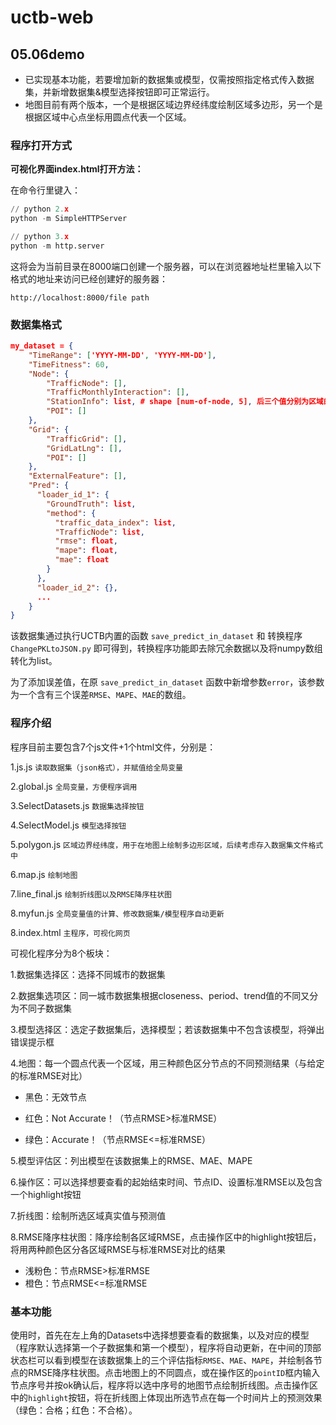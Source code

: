 # uctb-web 

## 05.06demo

- 已实现基本功能，若要增加新的数据集或模型，仅需按照指定格式传入数据集，并新增数据集&模型选择按钮即可正常运行。
- 地图目前有两个版本，一个是根据区域边界经纬度绘制区域多边形，另一个是根据区域中心点坐标用圆点代表一个区域。



### 程序打开方式


**可视化界面index.html打开方法：**

在命令行里键入：

```python
// python 2.x
python -m SimpleHTTPServer

// python 3.x
python -m http.server
```

这将会为当前目录在8000端口创建一个服务器，可以在浏览器地址栏里输入以下格式的地址来访问已经创建好的服务器：

```
http://localhost:8000/file path
```



### 数据集格式

```json
my_dataset = {
    "TimeRange": ['YYYY-MM-DD', 'YYYY-MM-DD'],
    "TimeFitness": 60, 
    "Node": {
        "TrafficNode": [],
        "TrafficMonthlyInteraction": [],
        "StationInfo": list, # shape [num-of-node, 5], 后三个值分别为区域的纬度、经度、名称
        "POI": []
    },
    "Grid": {
        "TrafficGrid": [],
        "GridLatLng": [],
        "POI": []
    },
    "ExternalFeature": [],
  	"Pred": {
      "loader_id_1": {
        "GroundTruth": list,
        "method": {
          "traffic_data_index": list,
          "TrafficNode": list,
          "rmse": float,
          "mape": float,
          "mae": float
        }
      },
      "loader_id_2": {},
      ...
    }
}
```



该数据集通过执行UCTB内置的函数 ```save_predict_in_dataset``` 和 转换程序 ```ChangePKLtoJSON.py``` 即可得到，转换程序功能即去除冗余数据以及将numpy数组转化为list。

为了添加误差值，在原 ```save_predict_in_dataset``` 函数中新增参数```error```，该参数为一个含有三个误差```RMSE```、```MAPE```、```MAE```的数组。




### 程序介绍


程序目前主要包含7个js文件+1个html文件，分别是：


1.js.js  ```读取数据集（json格式），并赋值给全局变量```

2.global.js  ```全局变量，方便程序调用```

3.SelectDatasets.js  ```数据集选择按钮```

4.SelectModel.js  ```模型选择按钮```

5.polygon.js  ```区域边界经纬度，用于在地图上绘制多边形区域，后续考虑存入数据集文件格式中```

6.map.js  ```绘制地图```

7.line_final.js  ```绘制折线图以及RMSE降序柱状图```

8.myfun.js  ```全局变量值的计算、修改数据集/模型程序自动更新```

8.index.html  ```主程序，可视化网页```




可视化程序分为8个板块：


1.数据集选择区：选择不同城市的数据集

2.数据集选项区：同一城市数据集根据closeness、period、trend值的不同又分为不同子数据集

3.模型选择区：选定子数据集后，选择模型；若该数据集中不包含该模型，将弹出错误提示框

4.地图：每一个圆点代表一个区域，用三种颜色区分节点的不同预测结果（与给定的标准RMSE对比）

- 黑色：无效节点

- 红色：Not Accurate！（节点RMSE>标准RMSE）

- 绿色：Accurate！（节点RMSE<=标准RMSE）

5.模型评估区：列出模型在该数据集上的RMSE、MAE、MAPE

6.操作区：可以选择想要查看的起始结束时间、节点ID、设置标准RMSE以及包含一个highlight按钮

7.折线图：绘制所选区域真实值与预测值

8.RMSE降序柱状图：降序绘制各区域RMSE，点击操作区中的highlight按钮后，将用两种颜色区分各区域RMSE与标准RMSE对比的结果

- 浅粉色：节点RMSE>标准RMSE
- 橙色：节点RMSE<=标准RMSE




### 基本功能

使用时，首先在左上角的Datasets中选择想要查看的数据集，以及对应的模型（程序默认选择第一个子数据集和第一个模型），程序将自动更新，在中间的顶部状态栏可以看到模型在该数据集上的三个评估指标```RMSE```、```MAE```、```MAPE```，并绘制各节点的RMSE降序柱状图。点击地图上的不同圆点，或在操作区的```pointID```框内输入节点序号并按ok确认后，程序将以选中序号的地图节点绘制折线图。点击操作区中的```highlight```按钮，将在折线图上体现出所选节点在每一个时间片上的预测效果（绿色：合格；红色：不合格）。




